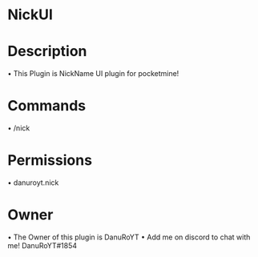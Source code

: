 # NickUI

# Description
• This Plugin is NickName UI plugin for pocketmine!

# Commands
• /nick

# Permissions
• danuroyt.nick

# Owner
• The Owner of this plugin is DanuRoYT
• Add me on discord to chat with me! DanuRoYT#1854
